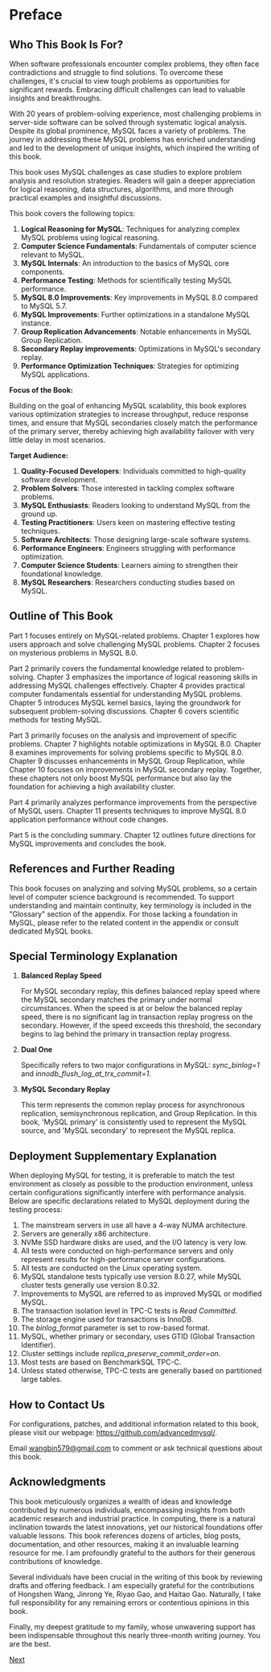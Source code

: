 # Preface

## Who This Book Is For?

When software professionals encounter complex problems, they often face contradictions and struggle to find solutions. To overcome these challenges, it's crucial to view tough problems as opportunities for significant rewards. Embracing difficult challenges can lead to valuable insights and breakthroughs.

With 20 years of problem-solving experience, most challenging problems in server-side software can be solved through systematic logical analysis. Despite its global prominence, MySQL faces a variety of problems. The journey in addressing these MySQL problems has enriched understanding and led to the development of unique insights, which inspired the writing of this book.

This book uses MySQL challenges as case studies to explore problem analysis and resolution strategies. Readers will gain a deeper appreciation for logical reasoning, data structures, algorithms, and more through practical examples and insightful discussions.

This book covers the following topics:

1. **Logical Reasoning for MySQL**: Techniques for analyzing complex MySQL problems using logical reasoning.
2. **Computer Science Fundamentals**: Fundamentals of computer science relevant to MySQL.
3. **MySQL Internals**: An introduction to the basics of MySQL core components.
4. **Performance Testing**: Methods for scientifically testing MySQL performance.
5. **MySQL 8.0 Improvements**: Key improvements in MySQL 8.0 compared to MySQL 5.7.
6. **MySQL Improvements**: Further optimizations in a standalone MySQL instance.
7. **Group Replication Advancements**: Notable enhancements in MySQL Group Replication.
8. **Secondary Replay improvements**: Optimizations in MySQL's secondary replay.
9. **Performance Optimization Techniques**: Strategies for optimizing MySQL applications.

**Focus of the Book:**

Building on the goal of enhancing MySQL scalability, this book explores various optimization strategies to increase throughput, reduce response times, and ensure that MySQL secondaries closely match the performance of the primary server, thereby achieving high availability failover with very little delay in most scenarios.

**Target Audience:**

1. **Quality-Focused Developers**: Individuals committed to high-quality software development.
2. **Problem Solvers**: Those interested in tackling complex software problems.
3. **MySQL Enthusiasts**: Readers looking to understand MySQL from the ground up.
4. **Testing Practitioners**: Users keen on mastering effective testing techniques.
5. **Software Architects**: Those designing large-scale software systems.
6. **Performance Engineers**: Engineers struggling with performance optimization.
7. **Computer Science Students**: Learners aiming to strengthen their foundational knowledge.
8. **MySQL Researchers**: Researchers conducting studies based on MySQL.

## Outline of This Book

Part 1 focuses entirely on MySQL-related problems. Chapter 1 explores how users approach and solve challenging MySQL problems. Chapter 2 focuses on mysterious problems in MySQL 8.0.

Part 2 primarily covers the fundamental knowledge related to problem-solving. Chapter 3 emphasizes the importance of logical reasoning skills in addressing MySQL challenges effectively. Chapter 4 provides practical computer fundamentals essential for understanding MySQL problems. Chapter 5 introduces MySQL kernel basics, laying the groundwork for subsequent problem-solving discussions. Chapter 6 covers scientific methods for testing MySQL.

Part 3 primarily focuses on the analysis and improvement of specific problems. Chapter 7 highlights notable optimizations in MySQL 8.0. Chapter 8 examines improvements for solving problems specific to MySQL 8.0. Chapter 9 discusses enhancements in MySQL Group Replication, while Chapter 10 focuses on improvements in MySQL secondary replay. Together, these chapters not only boost MySQL performance but also lay the foundation for achieving a high availability cluster.

Part 4 primarily analyzes performance improvements from the perspective of MySQL users. Chapter 11 presents techniques to improve MySQL 8.0 application performance without code changes.

Part 5 is the concluding summary. Chapter 12 outlines future directions for MySQL improvements and concludes the book.

## References and Further Reading

This book focuses on analyzing and solving MySQL problems, so a certain level of computer science background is recommended. To support understanding and maintain continuity, key terminology is included in the "Glossary" section of the appendix. For those lacking a foundation in MySQL, please refer to the related content in the appendix or consult dedicated MySQL books.

## Special Terminology Explanation

1. **Balanced Replay Speed**
   
   For MySQL secondary replay, this defines balanced replay speed where the MySQL secondary matches the primary under normal circumstances. When the speed is at or below the balanced replay speed, there is no significant lag in transaction replay progress on the secondary. However, if the speed exceeds this threshold, the secondary begins to lag behind the primary in transaction replay progress.

2. **Dual One**
   
   Specifically refers to two major configurations in MySQL: *sync_binlog=1* and *innodb_flush_log_at_trx_commit=1*.

3. **MySQL Secondary Replay**
   
   This term represents the common replay process for asynchronous replication, semisynchronous replication, and Group Replication. In this book, 'MySQL primary' is consistently used to represent the MySQL source, and 'MySQL secondary' to represent the MySQL replica.

## Deployment Supplementary Explanation

When deploying MySQL for testing, it is preferable to match the test environment as closely as possible to the production environment, unless certain configurations significantly interfere with performance analysis. Below are specific declarations related to MySQL deployment during the testing process:

1. The mainstream servers in use all have a 4-way NUMA architecture.
2. Servers are generally x86 architecture.
3. NVMe SSD hardware disks are used, and the I/O latency is very low.
4. All tests were conducted on high-performance servers and only represent results for high-performance server configurations.
5. All tests are conducted on the Linux operating system.
6. MySQL standalone tests typically use version 8.0.27, while MySQL cluster tests generally use version 8.0.32.
7. Improvements to MySQL are referred to as improved MySQL or modified MySQL.
8. The transaction isolation level in TPC-C tests is *Read Committed*.
9. The storage engine used for transactions is InnoDB.
10. The *binlog_format* parameter is set to row-based format.
11. MySQL, whether primary or secondary, uses GTID (Global Transaction Identifier).
12. Cluster settings include *replica_preserve_commit_order=on*.
13. Most tests are based on BenchmarkSQL TPC-C.
14. Unless stated otherwise, TPC-C tests are generally based on partitioned large tables.

## How to Contact Us

For configurations, patches, and additional information related to this book, please visit our webpage: <https://github.com/advancedmysql/>.

Email [wangbin579@gmail.com](mailto:wangbin579@gmail.com) to comment or ask technical questions about this book.

## Acknowledgments

This book meticulously organizes a wealth of ideas and knowledge contributed by numerous individuals, encompassing insights from both academic research and industrial practice. In computing, there is a natural inclination towards the latest innovations, yet our historical foundations offer valuable lessons. This book references dozens of articles, blog posts, documentation, and other resources, making it an invaluable learning resource for me. I am profoundly grateful to the authors for their generous contributions of knowledge.

Several individuals have been crucial in the writing of this book by reviewing drafts and offering feedback. I am especially grateful for the contributions of Hongshen Wang, Jinrong Ye, Riyao Gao, and Haitao Gao. Naturally, I take full responsibility for any remaining errors or contentious opinions in this book.

Finally, my deepest gratitude to my family, whose unwavering support has been indispensable throughout this nearly three-month writing journey. You are the best.

[Next](Part1.md)
